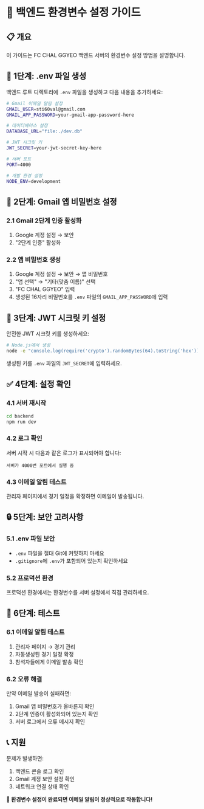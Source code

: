 # 🔧 백엔드 환경변수 설정 가이드

## 📋 개요
이 가이드는 FC CHAL GGYEO 백엔드 서버의 환경변수 설정 방법을 설명합니다.

## 🚀 1단계: .env 파일 생성

백엔드 루트 디렉토리에 `.env` 파일을 생성하고 다음 내용을 추가하세요:

```bash
# Gmail 이메일 알림 설정
GMAIL_USER=sti60val@gmail.com
GMAIL_APP_PASSWORD=your-gmail-app-password-here

# 데이터베이스 설정
DATABASE_URL="file:./dev.db"

# JWT 시크릿 키
JWT_SECRET=your-jwt-secret-key-here

# 서버 포트
PORT=4000

# 개발 환경 설정
NODE_ENV=development
```

## 📧 2단계: Gmail 앱 비밀번호 설정

### 2.1 Gmail 2단계 인증 활성화
1. Google 계정 설정 → 보안
2. "2단계 인증" 활성화

### 2.2 앱 비밀번호 생성
1. Google 계정 설정 → 보안 → 앱 비밀번호
2. "앱 선택" → "기타(맞춤 이름)" 선택
3. "FC CHAL GGYEO" 입력
4. 생성된 16자리 비밀번호를 `.env` 파일의 `GMAIL_APP_PASSWORD`에 입력

## 🔐 3단계: JWT 시크릿 키 설정

안전한 JWT 시크릿 키를 생성하세요:

```bash
# Node.js에서 생성
node -e "console.log(require('crypto').randomBytes(64).toString('hex'))"
```

생성된 키를 `.env` 파일의 `JWT_SECRET`에 입력하세요.

## ✅ 4단계: 설정 확인

### 4.1 서버 재시작
```bash
cd backend
npm run dev
```

### 4.2 로그 확인
서버 시작 시 다음과 같은 로그가 표시되어야 합니다:
```
서버가 4000번 포트에서 실행 중
```

### 4.3 이메일 알림 테스트
관리자 페이지에서 경기 일정을 확정하면 이메일이 발송됩니다.

## 🔒 5단계: 보안 고려사항

### 5.1 .env 파일 보안
- `.env` 파일을 절대 Git에 커밋하지 마세요
- `.gitignore`에 `.env`가 포함되어 있는지 확인하세요

### 5.2 프로덕션 환경
프로덕션 환경에서는 환경변수를 서버 설정에서 직접 관리하세요.

## 🧪 6단계: 테스트

### 6.1 이메일 알림 테스트
1. 관리자 페이지 → 경기 관리
2. 자동생성된 경기 일정 확정
3. 참석자들에게 이메일 발송 확인

### 6.2 오류 해결
만약 이메일 발송이 실패하면:
1. Gmail 앱 비밀번호가 올바른지 확인
2. 2단계 인증이 활성화되어 있는지 확인
3. 서버 로그에서 오류 메시지 확인

## 📞 지원

문제가 발생하면:
1. 백엔드 콘솔 로그 확인
2. Gmail 계정 보안 설정 확인
3. 네트워크 연결 상태 확인

**🎉 환경변수 설정이 완료되면 이메일 알림이 정상적으로 작동합니다!**

